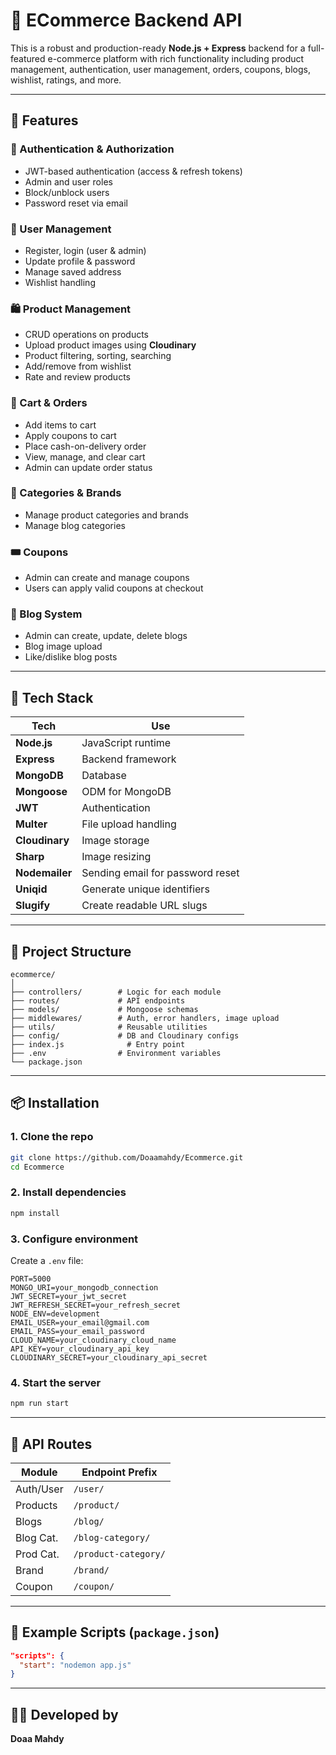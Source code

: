 # 🛒 ECommerce Backend API

This is a robust and production-ready **Node.js + Express** backend for a full-featured e-commerce platform with rich functionality including product management, authentication, user management, orders, coupons, blogs, wishlist, ratings, and more.

---

## 🚀 Features

### 🔐 Authentication & Authorization

- JWT-based authentication (access & refresh tokens)
- Admin and user roles
- Block/unblock users
- Password reset via email

### 👤 User Management

- Register, login (user & admin)
- Update profile & password
- Manage saved address
- Wishlist handling

### 🛍️ Product Management

- CRUD operations on products
- Upload product images using **Cloudinary**
- Product filtering, sorting, searching
- Add/remove from wishlist
- Rate and review products

### 🛒 Cart & Orders

- Add items to cart
- Apply coupons to cart
- Place cash-on-delivery order
- View, manage, and clear cart
- Admin can update order status

### 📁 Categories & Brands

- Manage product categories and brands
- Manage blog categories

### 🎟️ Coupons

- Admin can create and manage coupons
- Users can apply valid coupons at checkout

### 📝 Blog System

- Admin can create, update, delete blogs
- Blog image upload
- Like/dislike blog posts

---

## 🧰 Tech Stack

| Tech           | Use                              |
| -------------- | -------------------------------- |
| **Node.js**    | JavaScript runtime               |
| **Express**    | Backend framework                |
| **MongoDB**    | Database                         |
| **Mongoose**   | ODM for MongoDB                  |
| **JWT**        | Authentication                   |
| **Multer**     | File upload handling             |
| **Cloudinary** | Image storage                    |
| **Sharp**      | Image resizing                   |
| **Nodemailer** | Sending email for password reset |
| **Uniqid**     | Generate unique identifiers      |
| **Slugify**    | Create readable URL slugs        |

---

## 📁 Project Structure

```
ecommerce/
│
├── controllers/        # Logic for each module
├── routes/             # API endpoints
├── models/             # Mongoose schemas
├── middlewares/        # Auth, error handlers, image upload
├── utils/              # Reusable utilities
├── config/             # DB and Cloudinary configs
├── index.js              # Entry point
├── .env                # Environment variables
└── package.json
```

---

## 📦 Installation

### 1. Clone the repo

```bash
git clone https://github.com/Doaamahdy/Ecommerce.git
cd Ecommerce
```

### 2. Install dependencies

```bash
npm install
```

### 3. Configure environment

Create a `.env` file:

```env
PORT=5000
MONGO_URI=your_mongodb_connection
JWT_SECRET=your_jwt_secret
JWT_REFRESH_SECRET=your_refresh_secret
NODE_ENV=development
EMAIL_USER=your_email@gmail.com
EMAIL_PASS=your_email_password
CLOUD_NAME=your_cloudinary_cloud_name
API_KEY=your_cloudinary_api_key
CLOUDINARY_SECRET=your_cloudinary_api_secret
```

### 4. Start the server

```bash
npm run start
```

---

## 📮 API Routes

| Module    | Endpoint Prefix      |
| --------- | -------------------- |
| Auth/User | `/user/`             |
| Products  | `/product/`          |
| Blogs     | `/blog/`             |
| Blog Cat. | `/blog-category/`    |
| Prod Cat. | `/product-category/` |
| Brand     | `/brand/`            |
| Coupon    | `/coupon/`           |

---

## 📄 Example Scripts (`package.json`)

```json
"scripts": {
  "start": "nodemon app.js"
}
```

---

## 👨‍💻 Developed by

**Doaa Mahdy**
